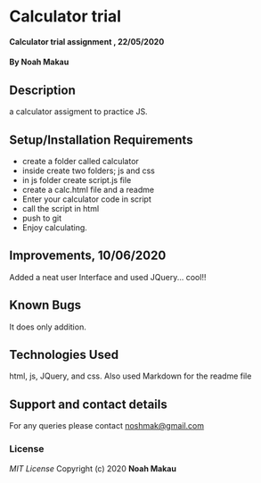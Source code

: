 # Calculator trial
####  Calculator trial assignment , 22/05/2020
#### By **Noah Makau**
## Description
a calculator assigment to practice JS.
## Setup/Installation Requirements
* create a folder called calculator
* inside create two folders; js and css
* in js folder create script.js file
* create a calc.html file and a readme
* Enter your calculator code in script
* call the script in html
* push to git
* Enjoy calculating.
## Improvements, 10/06/2020
Added a neat user Interface and used JQuery... cool!!
## Known Bugs
It does only addition.
## Technologies Used
html, js, JQuery, and css. Also used Markdown for the readme file
## Support and contact details
For any queries please contact noshmak@gmail.com
### License
*MIT License*
Copyright (c) 2020 **Noah Makau**